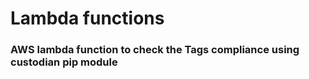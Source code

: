 #  Lambda functions
### AWS lambda function to check the Tags compliance using custodian pip module


